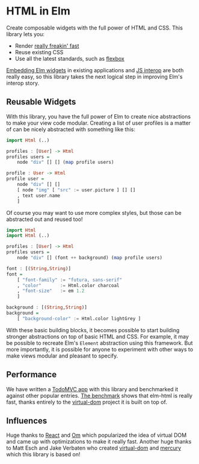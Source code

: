 # HTML in Elm

Create composable widgets with the full power of HTML and CSS. This library
lets you:

  * Render [really freakin' fast][bench]
  * Reuse existing CSS
  * Use all the latest standards, such as [flexbox][flexbox]

[flexbox]: (http://css-tricks.com/snippets/css/a-guide-to-flexbox/)

[Embedding Elm widgets](https://github.com/evancz/elm-html-and-js) in existing
applications and [JS interop](http://elm-lang.org/learn/Ports.elm) are both
really easy, so this library takes the next logical step in improving Elm's
interop story.

## Reusable Widgets

With this library, you have the full power of Elm to create nice abstractions to
make your view code modular. Creating a list of user profiles is a matter of can
be nicely abstracted with something like this:

```haskell
import Html (..)

profiles : [User] -> Html
profiles users =
    node "div" [] [] (map profile users)

profile : User -> Html
profile user =
    node "div" [] []
    [ node "img" [ "src" := user.picture ] [] []
    , text user.name
    ]
```

Of course you may want to use more complex styles, but those can be abstracted
out and reused too!

```haskell
import Html
import Html (..)

profiles : [User] -> Html
profiles users =
    node "div" [] (font ++ background) (map profile users)

font : [(String,String)]
font =
    [ "font-family" := "futura, sans-serif"
    , "color"       := Html.color charcoal
    , "font-size"   := em 1.2
    ]

background : [(String,String)]
background =
    [ "background-color" := Html.color lightGrey ]
```

With these basic building blocks, it becomes possible to start building stronger
abstractions on top of basic HTML and CSS. For example, it may be possible to
recreate Elm's `Element` abstraction using this framework. But more importantly,
it is possible for anyone to experiment with other ways to make views modular and
pleasant to specify.

## Performance

We have written a [TodoMVC app][todo] with this library and benchmarked it
against other popular entries. [The benchmark][bench] shows that elm-html is
really fast, thanks entirely to the [virtual-dom][] project it is built on
top of.

[todo]: https://github.com/evancz/elm-html/tree/master/examples/todo
[bench]: http://evancz.github.io/todomvc-perf-comparison/

## Influences

Huge thanks to [React][] and [Om][] which popularized the idea of virtual DOM
and came up with optimizations to make it really fast. Another huge thanks to
Matt Esch and Jake Verbaten who created [virtual-dom][] and [mercury][] which
this library is based on!

[React]: http://facebook.github.io/react/
[Om]: https://github.com/swannodette/om
[virtual-dom]: https://github.com/Matt-Esch/virtual-dom
[mercury]: https://github.com/Raynos/mercury
